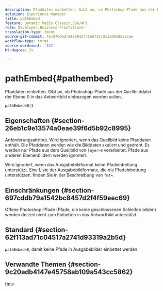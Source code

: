 ```yaml
---
description: Pfaddaten einbetten. Gibt an, ob Photoshop-Pfade aus der Quellbilddatei der Ebene 0 in das Antwortbild einbezogen werden sollen.
solution: Experience Manager
title: pathEmbed
feature: Dynamic Media Classic,SDK/API
role: Developer,Business Practitioner
translation-type: tm+mt
source-git-commit: f6c97606d7a4209427316d7367013ad9585a5cae
workflow-type: tm+mt
source-wordcount: '152'
ht-degree: 2%

---
```



# pathEmbed{#pathembed}

Pfaddaten einbetten. Gibt an, ob Photoshop-Pfade aus der Quellbilddatei der Ebene 0 in das Antwortbild einbezogen werden sollen.

`pathEmbed=0|1`

## Eigenschaften {#section-26eb1c9e13574a0eae39f6d5b92c8995}

Anforderungsattribut. Wird ignoriert, wenn das Quellbild keine Pfaddaten enthält. Die Pfaddaten werden wie die Bilddaten skaliert und gedreht. Es werden nur Pfade aus dem Quellbild von `layer=0` verarbeitet. Pfade aus anderen Ebenenbildern werden ignoriert.

Wird ignoriert, wenn das Ausgabebildformat keine Pfadeinbettung unterstützt. Eine Liste der Ausgabebildformate, die die Pfadeinbettung unterstützen, finden Sie in der Beschreibung von `fmt=`.

## Einschränkungen {#section-697cddb79a1542bc8457d2f4f59eec69}

Offene Photoshop-Pfade (Pfade, die keine geschlossenen Schleifen bilden) werden derzeit nicht zum Einbetten in das Antwortbild unterstützt.

## Standard {#section-62f113ad71c04517a2741d93319a2b5d}

`pathEmbed=0`, damit keine Pfade in Ausgabebilder einbettet werden.

## Verwandte Themen {#section-9c20adb4147e45758ab109a543cc5862}

[fmt=](../../../../../is-api/http-ref/image-serving-api-ref/c-http-protocol-reference/c-command-reference/r-is-http-fmt.md#reference-cdf10043423b45ba9fe15157fb3ae37a)
